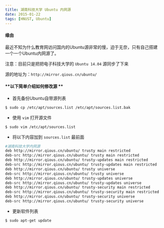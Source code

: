 ```yaml
---
title: 湖南科技大学 Ubuntu 内网源
date: 2015-01-22
tags: [HNUST, Ubuntu]
---
```


#### **缘由**

最近不知为什么教育网访问国内的Ubuntu源非常的慢，迫于无奈，只有自己搭建一个一个Ubuntu内网源了。

注意：目前只是把把电子科技大学的 `Ubuntu 14.04` 源同步了下来

源的地址为：`http://mirror.qious.cn/ubuntu/`

<!-- more -->

#### **以下简单介绍如何修改源 **

* 首先备份Ubuntu自带源列表

```bash
$ sudo cp /etc/apt/sources.list /etc/apt/sources.list.bak
```

* 使用 `vim` 打开源文件

```bash
$ sudo vim /etc/apt/sources.list
```

* 将以下内容加到 `sources.list` 最前面

```bash
#湖南科技大学内网源
deb http://mirror.qious.cn/ubuntu/ trusty main restricted
deb-src http://mirror.qious.cn/ubuntu/ trusty main restricted
deb http://mirror.qious.cn/ubuntu/ trusty-updates main restricted
deb-src http://mirror.qious.cn/ubuntu/ trusty-updates main restricted
deb http://mirror.qious.cn/ubuntu/ trusty universe
deb-src http://mirror.qious.cn/ubuntu/ trusty universe
deb http://mirror.qious.cn/ubuntu/ trusty-updates universe
deb-src http://mirror.qious.cn/ubuntu/ trusty-updates universe
deb http://mirror.qious.cn/ubuntu/ trusty-security main restricted
deb-src http://mirror.qious.cn/ubuntu/ trusty-security main restricted
deb http://mirror.qious.cn/ubuntu/ trusty-security universe
deb-src http://mirror.qious.cn/ubuntu/ trusty-security universe
```

* 更新软件列表

```bash
$ sudo apt-get update
```